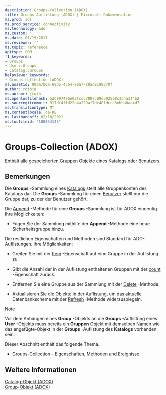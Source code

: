 ```yaml
---
description: Groups-Collection (ADOX)
title: Groups-Auflistung (ADOX) | Microsoft-Dokumentation
ms.prod: sql
ms.prod_service: connectivity
ms.technology: ado
ms.custom: ''
ms.date: 01/19/2017
ms.reviewer: ''
ms.topic: reference
apitype: COM
f1_keywords:
- Groups
- User::Groups
- Catalog::Groups
helpviewer_keywords:
- Groups collection [ADOX]
ms.assetid: 09aa7b0a-69d5-4564-80a7-20ad8189670f
author: rothja
ms.author: jroth
ms.openlocfilehash: 52d997496e03fccc7807c09e392568c3b4a3f4b2
ms.sourcegitcommit: 917df4ffd22e4a229af7dc481dcce3ebba0aa4d7
ms.translationtype: MT
ms.contentlocale: de-DE
ms.lasthandoff: 02/10/2021
ms.locfileid: "100054145"
---
```

# <a name="groups-collection-adox"></a>Groups-Collection (ADOX)
Enthält alle gespeicherten [Gruppen](./group-object-adox.md) Objekte eines Katalogs oder Benutzers.  
  
## <a name="remarks"></a>Bemerkungen  
 Die **Groups** -Sammlung eines [Katalogs](./catalog-object-adox.md) stellt alle Gruppenkonten des Katalogs dar. Die **Groups** -Sammlung für einen [Benutzer](./user-object-adox.md) stellt nur die Gruppe dar, zu der der Benutzer gehört.  
  
 Die [Append](./append-method-adox-groups.md) -Methode für eine **Groups** -Sammlung ist für ADOX eindeutig. Ihre Möglichkeiten:  
  
-   Fügen Sie der Sammlung mithilfe der **Append** -Methode eine neue Sicherheitsgruppe hinzu.  
  
 Die restlichen Eigenschaften und Methoden sind Standard für ADO-Auflistungen. Ihre Möglichkeiten:  
  
-   Greifen Sie mit der [Item](../ado-api/item-property-ado.md) -Eigenschaft auf eine Gruppe in der Auflistung zu.  
  
-   Gibt die Anzahl der in der Auflistung enthaltenen Gruppen mit der [count](../ado-api/count-property-ado.md) -Eigenschaft zurück.  
  
-   Entfernen Sie eine Gruppe aus der Sammlung mit der [Delete](./delete-method-adox-collections.md) -Methode.  
  
-   Aktualisieren Sie die Objekte in der Auflistung, um das aktuelle Datenbankschema mit der [Refresh](../ado-api/refresh-method-ado.md) -Methode widerzuspiegeln.  
  
> [!NOTE]
>  Vor dem Anhängen eines **Group** -Objekts an die **Groups** -Auflistung eines **User** -Objekts muss bereits ein **Gruppen** Objekt mit demselben [Namen](./name-property-adox.md) wie das angefügte-Objekt in der **Groups** -Auflistung des **Katalogs** vorhanden sein.  
  
 Dieser Abschnitt enthält das folgende Thema.  
  
-   [Groups-Collection – Eigenschaften, Methoden und Ereignisse](./groups-collection-properties-methods-and-events.md)  
  
## <a name="see-also"></a>Weitere Informationen  
 [Catalog-Objekt (ADOX)](./catalog-object-adox.md)   
 [Group-Objekt (ADOX)](./group-object-adox.md)